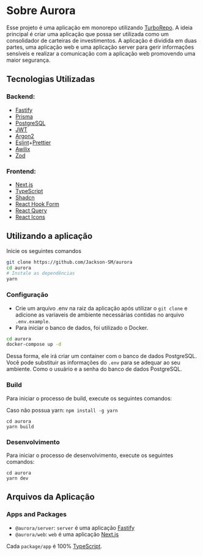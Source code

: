 # Sobre **Aurora**

Esse projeto é uma aplicação em monorepo utilizando [TurboRepo](https://turbo.build/). A ideia principal é criar uma aplicação que possa ser utilizada como um consolidador de carteiras de investimentos. A aplicação é dividida em duas partes, uma aplicação web e uma aplicação server para gerir informações sensíveis e realizar a comunicação com a aplicação web promovendo uma maior segurança.

## Tecnologias Utilizadas
### Backend:
- [Fastify](https://fastify.io/)
- [Prisma](https://www.prisma.io/)
- [PostgreSQL](https://www.postgresql.org/)
- [JWT](https://jwt.io/)
- [Argon2](https://www.npmjs.com/package/argon2)
- [Eslint](https://eslint.org/)+[Prettier](https://prettier.io/)
- [Awilix](https://www.npmjs.com/package/awilix)
- [Zod](https://zod.dev/)
### Frontend:
- [Next.js](https://nextjs.org/)
- [TypeScript](https://www.typescriptlang.org/)
- [Shadcn](https://ui.shadcn.com/)
- [React Hook Form](https://react-hook-form.com/)
- [React Query](https://react-query.tanstack.com/)
- [React Icons](https://react-icons.github.io/react-icons/)

## Utilizando a aplicação

Inicie os seguintes comandos

```sh
git clone https://github.com/Jackson-SM/aurora
cd aurora
# Instale as dependências
yarn
```

### Configuração
- Crie um arquivo .env na raiz da aplicação após utilizar o `git clone` e adicione as variaveis de ambiente necessárias contidas no arquivo `.env.example`.
- Para iniciar o banco de dados, foi utilizado o Docker.
```sh
cd aurora
docker-compose up -d
```

Dessa forma, ele irá criar um container com o banco de dados PostgreSQL. Você pode substituir as informações do `.env` para se adequar ao seu ambiente. Como o usuário e a senha do banco de dados PostgreSQL.

### Build

Para iniciar o processo de build, execute os seguintes comandos:

Caso não possua yarn:
``
npm install -g yarn
``

```
cd aurora
yarn build
```

### Desenvolvimento

Para iniciar o processo de desenvolvimento, execute os seguintes comandos:

```
cd aurora
yarn dev
```


## Arquivos da Aplicação

### Apps and Packages

- `@aurora/server`: `server` é uma aplicação [Fastify](https://fastify.dev/)
- `@aurora/web`: `web` é uma aplicação [Next.js](https://nextjs.org/)

Cada `package/app` é 100% [TypeScript](https://www.typescriptlang.org/).